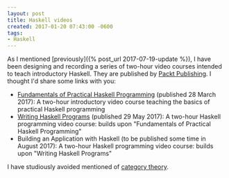 ```yaml
---
layout: post
title: Haskell videos
created: 2017-01-20 07:43:00 -0600
tags:
- Haskell
---
```

As I mentioned [previously]({% post_url 2017-07-19-update %}), I have been designing and recording a series of two-hour video courses intended to teach introductory Haskell. They are published by [Packt Publishing][packt]. I thought I'd share some links with you:

* [Fundamentals of Practical Haskell Programming][part1] (published 28 March 2017): A two-hour introductory video course teaching the basics of practical Haskell programming
* [Writing Haskell Programs][part2] (published 29 May 2017): A two-hour Haskell programming video course: builds upon "Fundamentals of Practical Haskell Programming"
* Building an Application with Haskell (to be published some time in August 2017): A two-hour Haskell programming video course: builds upon "Writing Haskell Programs"

I have studiously avoided mentioned of [category theory][bartosz].

[bartosz]: https://bartoszmilewski.com/category/category-theory/
[packt]: https://www.packtpub.com/
[part1]: https://www.packtpub.com/application-development/fundamentals-practical-haskell-programming-video
[part2]: https://www.packtpub.com/application-development/writing-haskell-programs-video
